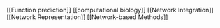 [[Function prediction]]
[[computational biology]]
[[Network Integration]]
[[Network Representation]]
[[Network-based Methods]]
